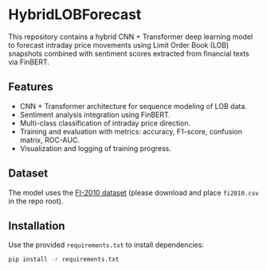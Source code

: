# HybridLOBForecast

This repository contains a hybrid CNN + Transformer deep learning model to forecast intraday price movements using Limit Order Book (LOB) snapshots combined with sentiment scores extracted from financial texts via FinBERT.

## Features

- CNN + Transformer architecture for sequence modeling of LOB data.
- Sentiment analysis integration using FinBERT.
- Multi-class classification of intraday price direction.
- Training and evaluation with metrics: accuracy, F1-score, confusion matrix, ROC-AUC.
- Visualization and logging of training progress.

## Dataset

The model uses the [FI-2010 dataset](https://github.com/essex-financial-data/fi2010](https://raw.githubusercontent.com/seanahmad/fi2010/refs/heads/main/data/data.csv)) (please download and place `fi2010.csv` in the repo root).

## Installation

Use the provided `requirements.txt` to install dependencies:

```bash
pip install -r requirements.txt
